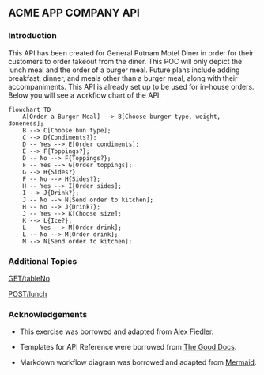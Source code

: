 ## ACME APP COMPANY API 

### Introduction
This API has been created for General Putnam Motel Diner in order for their customers to order takeout from the diner.
This POC will only depict the lunch meal and the order of a burger meal.
Future plans include adding breakfast, dinner, and meals other than a burger meal, along with their accompaniments.
This API is already set up to be used for in-house orders. Below you will see a workflow chart of the API.

```mermaid
flowchart TD
    A[Order a Burger Meal] --> B[Choose burger type, weight, doneness];
    B --> C[Choose bun type];
    C --> D{Condiments?};
    D -- Yes --> E[Order condiments];
    E --> F{Toppings?};
    D -- No --> F{Toppings?};
    F -- Yes --> G[Order toppings];
    G --> H{Sides?}
    F -- No --> H{Sides?};
    H -- Yes --> I[Order sides];
    I --> J{Drink?};
    J -- No --> N[Send order to kitchen];
    H -- No --> J{Drink?};
    J -- Yes --> K[Choose size];
    K --> L{Ice?};
    L -- Yes --> M[Order drink];
    L -- No --> M[Order drink];
    M --> N[Send order to kitchen];
```

### Additional Topics

[GET/tableNo](https://github.com/Laura-Novich-OBW/student-showcase/blob/main/student-work/felice-berk/API_Final_Project/GET.md)

[POST/lunch](https://github.com/Laura-Novich-OBW/student-showcase/blob/main/student-work/felice-berk/API_Final_Project/POST.md)

### Acknowledgements

* This exercise was borrowed and adapted from [Alex Fiedler](https://il.linkedin.com/in/alexfiedler?trk=public_post_share-update_actor-text).

* Templates for API Reference were borrowed from [The Good Docs](https://github.com/thegooddocsproject/templates/edit/master/api-reference/api-reference.md).

* Markdown workflow diagram was borrowed and adapted from [Mermaid](https://github.blog/2022-02-14-include-diagrams-markdown-files-mermaid/).
